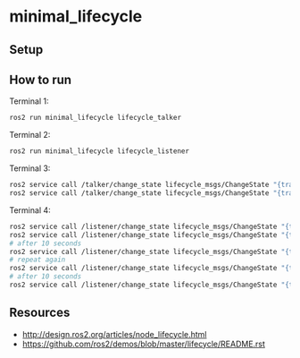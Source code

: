 # minimal_lifecycle

## Setup 

## How to run

Terminal 1:

```bash
ros2 run minimal_lifecycle lifecycle_talker
```

Terminal 2:

```bash
ros2 run minimal_lifecycle lifecycle_listener
```

Terminal 3:

```bash
ros2 service call /talker/change_state lifecycle_msgs/ChangeState "{transition: {id: 1}}"
ros2 service call /talker/change_state lifecycle_msgs/ChangeState "{transition: {id: 3}}"
```

Terminal 4:

```bash
ros2 service call /listener/change_state lifecycle_msgs/ChangeState "{transition: {id: 1}}"
ros2 service call /listener/change_state lifecycle_msgs/ChangeState "{transition: {id: 3}}"
# after 10 seconds
ros2 service call /listener/change_state lifecycle_msgs/ChangeState "{transition: {id: 4}}"
# repeat again
ros2 service call /listener/change_state lifecycle_msgs/ChangeState "{transition: {id: 3}}"
# after 10 seconds
ros2 service call /listener/change_state lifecycle_msgs/ChangeState "{transition: {id: 4}}"
```

## Resources

- http://design.ros2.org/articles/node_lifecycle.html
- https://github.com/ros2/demos/blob/master/lifecycle/README.rst
